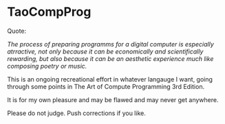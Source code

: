 # TaoCompProg

Quote:

_The process of preparing programms for a digital computer is especially atrractive, not only because it can be economically and scientifically rewarding, but also because it can be an aesthetic experience much like composing poetry or music._

This is an ongoing recreational effort in whatever langauge I want, going through some points in The Art of Compute Programming 3rd Edition.

It is for my own pleasure and may be flawed and may never get anywhere.

Please do not judge. Push corrections if you like.
